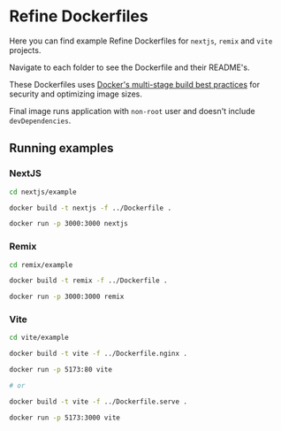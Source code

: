 # Refine Dockerfiles

Here you can find example Refine Dockerfiles for `nextjs`, `remix` and `vite` projects.

Navigate to each folder to see the Dockerfile and their README's.

These Dockerfiles uses [Docker's multi-stage build best practices](https://docs.docker.com/develop/develop-images/dockerfile_best-practices) for security and optimizing image sizes.

Final image runs application with `non-root` user and doesn't include `devDependencies`.

## Running examples

### NextJS

```bash
cd nextjs/example

docker build -t nextjs -f ../Dockerfile .

docker run -p 3000:3000 nextjs
```

### Remix

```bash
cd remix/example

docker build -t remix -f ../Dockerfile .

docker run -p 3000:3000 remix
```

### Vite

```bash
cd vite/example

docker build -t vite -f ../Dockerfile.nginx .

docker run -p 5173:80 vite

# or

docker build -t vite -f ../Dockerfile.serve .

docker run -p 5173:3000 vite
```
